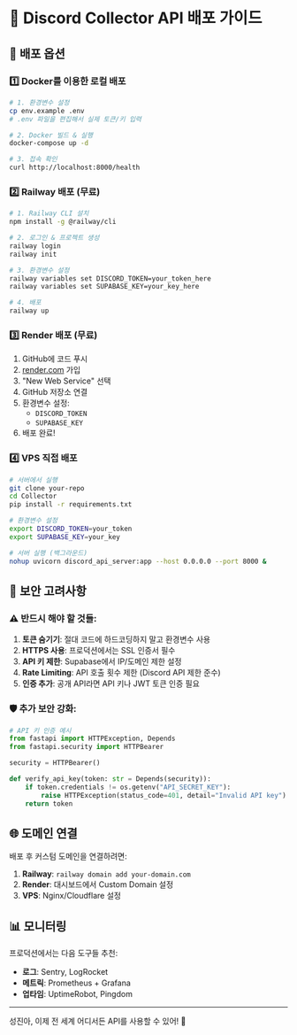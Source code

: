 # 🚀 Discord Collector API 배포 가이드

## 🎯 배포 옵션

### 1️⃣ Docker를 이용한 로컬 배포

```bash
# 1. 환경변수 설정
cp env.example .env
# .env 파일을 편집해서 실제 토큰/키 입력

# 2. Docker 빌드 & 실행
docker-compose up -d

# 3. 접속 확인
curl http://localhost:8000/health
```

### 2️⃣ Railway 배포 (무료)

```bash
# 1. Railway CLI 설치
npm install -g @railway/cli

# 2. 로그인 & 프로젝트 생성
railway login
railway init

# 3. 환경변수 설정
railway variables set DISCORD_TOKEN=your_token_here
railway variables set SUPABASE_KEY=your_key_here

# 4. 배포
railway up
```

### 3️⃣ Render 배포 (무료)

1. GitHub에 코드 푸시
2. [render.com](https://render.com) 가입
3. "New Web Service" 선택
4. GitHub 저장소 연결
5. 환경변수 설정:
   - `DISCORD_TOKEN`
   - `SUPABASE_KEY`
6. 배포 완료!

### 4️⃣ VPS 직접 배포

```bash
# 서버에서 실행
git clone your-repo
cd Collector
pip install -r requirements.txt

# 환경변수 설정
export DISCORD_TOKEN=your_token
export SUPABASE_KEY=your_key

# 서버 실행 (백그라운드)
nohup uvicorn discord_api_server:app --host 0.0.0.0 --port 8000 &
```

## 🔐 보안 고려사항

### ⚠️ 반드시 해야 할 것들:

1. **토큰 숨기기**: 절대 코드에 하드코딩하지 말고 환경변수 사용
2. **HTTPS 사용**: 프로덕션에서는 SSL 인증서 필수
3. **API 키 제한**: Supabase에서 IP/도메인 제한 설정
4. **Rate Limiting**: API 호출 횟수 제한 (Discord API 제한 준수)
5. **인증 추가**: 공개 API라면 API 키나 JWT 토큰 인증 필요

### 🛡️ 추가 보안 강화:

```python
# API 키 인증 예시
from fastapi import HTTPException, Depends
from fastapi.security import HTTPBearer

security = HTTPBearer()

def verify_api_key(token: str = Depends(security)):
    if token.credentials != os.getenv("API_SECRET_KEY"):
        raise HTTPException(status_code=401, detail="Invalid API key")
    return token
```

## 🌐 도메인 연결

배포 후 커스텀 도메인을 연결하려면:

1. **Railway**: `railway domain add your-domain.com`
2. **Render**: 대시보드에서 Custom Domain 설정
3. **VPS**: Nginx/Cloudflare 설정

## 📊 모니터링

프로덕션에서는 다음 도구들 추천:
- **로그**: Sentry, LogRocket
- **메트릭**: Prometheus + Grafana
- **업타임**: UptimeRobot, Pingdom

---

성진아, 이제 전 세계 어디서든 API를 사용할 수 있어! 🎉 